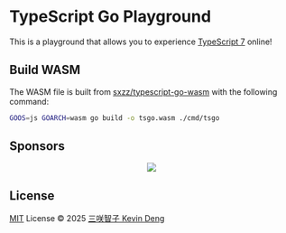 # TypeScript Go Playground

This is a playground that allows you to experience [TypeScript 7](https://github.com/microsoft/typescript-go) online!

## Build WASM

The WASM file is built from [sxzz/typescript-go-wasm](https://github.com/sxzz/typescript-go-wasm) with the following command:

```bash
GOOS=js GOARCH=wasm go build -o tsgo.wasm ./cmd/tsgo
```

## Sponsors

<p align="center">
  <a href="https://cdn.jsdelivr.net/gh/sxzz/sponsors/sponsors.svg">
    <img src='https://cdn.jsdelivr.net/gh/sxzz/sponsors/sponsors.svg'/>
  </a>
</p>

## License

[MIT](./LICENSE) License © 2025 [三咲智子 Kevin Deng](https://github.com/sxzz)
